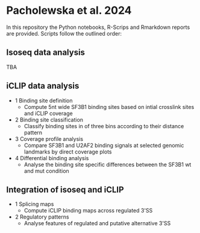 # Pacholewska et al. 2024

In this repository the Python notebooks, R-Scrips and Rmarkdown reports are provided. Scripts follow the outlined order:

## Isoseq data analysis
TBA

## iCLIP data analysis

* 1 Binding site definition
  * Compute 5nt wide SF3B1 binding sites based on intial crosslink sites and iCLIP coverage
* 2 Binding site classification
  * Classify binding sites in of three bins according to their distance pattern
* 3 Coverage profile analysis
  * Compare SF3B1 and U2AF2 binding signals at selected genomic landmarks by direct coverage plots
* 4 Differential binding analysis
   * Analyse the binding site specific differences between the SF3B1 wt and mut condition

## Integration of isoseq and iCLIP

* 1 Splicing maps
  * Compute iCLIP binding maps across regulated 3'SS
* 2 Regulatory patterns
  * Analyse features of regulated and putative alternative 3'SS 


